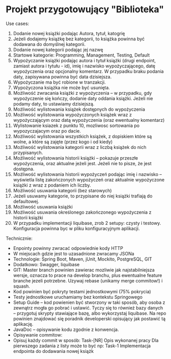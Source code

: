 # Projekt przygotowujący "Biblioteka"

Use cases:
1. Dodanie nowej książki podając Autora, tytuł, katogrię 
2. Jeżeli dodajemy książkę bez kategorii, to książka powinna być dodawana do domyślnej kategorii. 
3. Dodanie nowej kategorii podając jej nazwę 
4. Startowe kategorie: Programming, Management, Testing, Default
5. Wypożyczanie książki podając autora i tytuł książki (drugi endpoint, zamiast autora i tytułu - id), imię i nazwisko wypożyczającego, datę wypożyczenia oraz opcjonalny komentarz. W przypadku braku podania daty, zapisywana powinna być data dzisiejsza. 
6. Wypożyczanie ma być robione w tranzakcji. 
7. Wypożyczona książka nie może być usunięta. 
8. Możliwość zwracania książki z wypożyczenia – w przypadku, gdy wypożyczenie się kończy, dodanie daty oddania książki. Jeżeli nie podamy daty, to ustawiamy dzisiejszą. 
9. Możliwość wylistowania książek dostępnych do wypożyczenia 
10. Możliwość wylistowania wypożyczonych książek wraz z wypożyczającym oraz datą wypożyczenia (oraz ewentualny komentarz)  
11. Wylistowanie ksiazek z punktu 10, mozliwosc sortowania po wypozyczajacym oraz po dacie. 
12. Możliwość wylistowania wszystkich książek, z dopiskiem które są wolne, a które są zajęte (przez kogo i od kiedy) 
13. Możliwość wylistowania kategorii wraz z liczbą książek do nich przypisanych. 
14. Możliwość wylistowania historii książki – pokazuje przeszłe wypożyczenia, oraz aktualne jeżeli jest. Jeżeli nie to pisze, że jest dostępna. 
15. Możliwość wylistowania historii wypożyczeń podając imię i nazwisko – wyświetla listę zakończonych wypożyczeń oraz aktualnie wypożyczone książki z wraz z podaniem ich liczby. 
16. Możliwość usuwania kategorii (bez starowych)
17. Jeżeli usuwamy kategorie, to przypisane do niej książki trafiają do defaultowej.
18. Możliwość usuwania książki
19. Możliwość usuwania określonego zakończonego wypożyczenia z historii książki 
20. W przypadku implementacji liquibase, zrob 2 setupy: czysty i testowy. Konfiguracja powinna byc w pliku konfiguracyjnym aplikacji. 


Technicznie: 
- Enpointy powinny zwracać odpowiednie kody HTTP
- W miejscach gdzie jest to uzasadnione zwracamy JSONa  
- Technologie: Spring Boot, Maven, jUnit, Mockito, PostgreSQL, GIT
- Dodatkowo: Swagger, liquibase
- GIT: Master branch powinien zawierac mozliwie jak najstabilniejsza wersje, oznacza to prace na develop branchu, plus ewentualne feature branche jezeli potrzebne. Uzywaj rebase (unikamy merge commitow!) i squash.
- Kod powinien być pokryty testami jednostkowymi (75% pokrycia)
- Testy jednostkowe uruchamiamy bez kontekstu Springowego
- Setup Guide – kod powienien być stworzony w taki sposób, aby osoba z zewnątrz mogła go pobrać i ustawić. Tyczy się to również bazy danych – przygotuj skrypty stawiające bazę, albo wykorzystaj liquibase. Na repo powinien znajdować się poradnik developerski opisujący jak postawić tą aplikację.
- JavaDoc – opisywanie kodu zgodnie z konwencja.
- Opisywanie commitow: 
- Opisuj każdy commit w sposób: Task-[NR] Opis wykonanej pracy 
 Dla pierwszego zadania z listy może to być np: 
 Task-1 Implementacja endpointa do dodawania nowej książk
